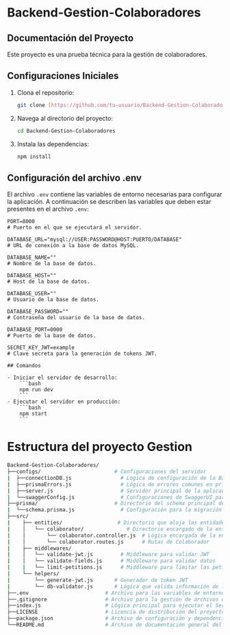 # Backend-Gestion-Colaboradores
## Documentación del Proyecto

Este proyecto es una prueba técnica para la gestión de colaboradores.

## Configuraciones Iniciales

1. Clona el repositorio:
    ```bash
    git clone [https://github.com/tu-usuario/Backend-Gestion-Colaboradores.git](https://github.com/kvelasquez-2019504/Backend-Gestion-Colaboradores.git)
    ```
2. Navega al directorio del proyecto:
    ```bash
    cd Backend-Gestion-Colaboradores
    ```
3. Instala las dependencias:
    ```bash
    npm install
    ```

## Configuración del archivo .env

El archivo `.env` contiene las variables de entorno necesarias para configurar la aplicación. A continuación se describen las variables que deben estar presentes en el archivo `.env`:

```properties
PORT=8000
# Puerto en el que se ejecutará el servidor.

DATABASE_URL="mysql://USER:PASSWORD@HOST:PUERTO/DATABASE"
# URL de conexión a la base de datos MySQL.

DATABASE_NAME=""
# Nombre de la base de datos.

DATABASE_HOST=""
# Host de la base de datos.

DATABASE_USER=""
# Usuario de la base de datos.

DATABASE_PASSWORD=""
# Contraseña del usuario de la base de datos.

DATABASE_PORT=0000
# Puerto de la base de datos.

SECRET_KEY_JWT=example
# Clave secreta para la generación de tokens JWT.

## Comandos

- Iniciar el servidor de desarrollo:
    ```bash
    npm run dev
    ```
- Ejecutar el servidor en producción:
    ```bash
    npm start
    ```
```

# Estructura del proyecto Gestion
```bash
Backend-Gestion-Colaboradores/
├──configs/                        # Configuraciones del servidor  
|  ├──connectionDB.js                # Lógica de configuración de la Base de Datos
|  ├──prismaErrors.js                # Lógica de errores comunes en prisma y backend
|  ├──server.js                      # Servidor principal de la aplicación
|  └──swaggerConfig.js               # Configuraciones de SwaggerUI para los endpoints
├──prisma/                         # Directorio del schema principal de prisma
|  └──schema.prisma.js               # Configuración para la migración de Base de Datos con Prisma
├──src/
|    ├── entities/                  # Directorio que aloja las entidades de la base de datos
|    │   └── colaborator/              # Directorio encargado de la entidad Colaborador
|    │       └── colaborator.controller.js  # Lógica encargada de la entidad Colaborador
|    │       └── colaborator.routes.js      # Rutas de Colaborador
|    ├── middlewares/
|    │   └── validate-jwt.js         # Middleware para validar JWT
|    │   └── validate-fields.js      # Middleware para validar datos
|    |   └── limit-petitions.js      # Middleware para limitar las peticiones
|    └── helpers/
|        └── generate-jwt.js       # Generador de token JWT
|        └── db-validator.js       # Lógica que valida información de la Base de datos
├──.env                         # Archivo para las variables de entorno del proyecto
├──.gitignore                   # Archivo para la gestión de archivos del repositorio
├──index.js                     # Lógica principal para ejecutar el Servidor.
├──LICENSE                      # Licencia de distribución del proyecto
├──package.json                 # Archivo de configuración y dependencias necesarias para ejecutar el proyecto.
└──README.md                    # Archivo de documentación general del proyecto e instrucciones de configuración.
```
